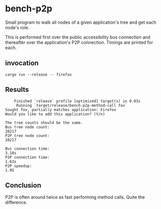 # bench-p2p

Small program to walk all nodes of a given application's tree and get each node's role.

This is performed first over the public accessibility bus connection and thereafter over the application's P2P connection.
Timings are printed for each.

## invocation

```shell
cargo run --release -- firefox
```

## Results

```console
    Finished `release` profile [optimized] target(s) in 0.03s
     Running `target/release/bench-p2p-method-call fox`
Sought fox, partially matches application: Firefox
Would you like to add this application? (Y/n)

The tree counts should be the same.
Bus tree node count:                                                             20217
P2P tree node count:                                                             20217

Bus connection time:                                                             3.18s
P2P connection time:                                                             1.63s
P2P speedup:                                                                      1.95
```

## Conclusion

P2P is often around twice as fast performing method calls.
Quite the difference.
